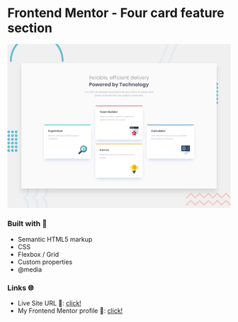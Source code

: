 # Frontend Mentor - Four card feature section

![Design preview for the Four card feature section coding challenge](./design/desktop-preview.jpg)

### Built with 🧱
- Semantic HTML5 markup
- CSS
- Flexbox / Grid
- Custom properties
- @media

### Links 🌐

- Live Site URL 🔴: [click!](https://kacperkwinta.github.io/Four-card-feature-section/)
- My Frontend Mentor profile 👦: [click!](https://www.frontendmentor.io/profile/kacperkwinta)
